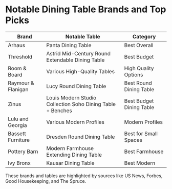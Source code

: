 # Notable Dining Table Brands and Top Picks

| Brand              | Notable Table                                            | Category                     |
|--------------------|----------------------------------------------------------|------------------------------|
| Arhaus             | Panta Dining Table                                       | Best Overall                 |
| Threshold          | Astrid Mid-Century Round Extendable Dining Table         | Best Budget                  |
| Room & Board       | Various High-Quality Tables                              | High Quality Options         |
| Raymour & Flanigan | Lucy Round Dining Table                                  | Best Round Dining Table      |
| Zinus              | Louis Modern Studio Collection Soho Dining Table + Benches| Best Budget Dining Table     |
| Lulu and Georgia   | Various Modern Profiles                                  | Modern Profiles              |
| Bassett Furniture  | Dresden Round Dining Table                               | Best for Small Spaces        |
| Pottery Barn       | Modern Farmhouse Extending Dining Table                  | Best Farmhouse               |
| Ivy Bronx          | Kausar Dining Table                                      | Best Modern                  |

These brands and tables are highlighted by sources like US News, Forbes, Good Housekeeping, and The Spruce.
